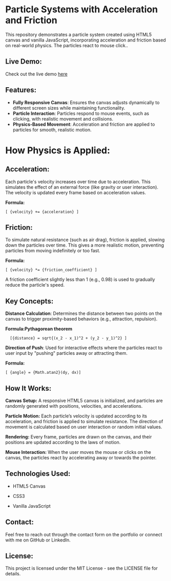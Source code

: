 # Particle Systems with Acceleration and Friction

This repository demonstrates a particle system created using HTML5 canvas and vanilla JavaScript, incorporating acceleration and friction based on real-world physics. The particles react to mouse click..

## Live Demo:

Check out the live demo [here](https://algomystique.github.io/ParticleSystems-Physics)

## Features:

- **Fully Responsive Canvas**: Ensures the canvas adjusts dynamically to different screen sizes while maintaining functionality.
- **Particle Interaction**: Particles respond to mouse events, such as clicking, with realistic movement and collisions.
- **Physics-Based Movement**: Acceleration and friction are applied to particles for smooth, realistic motion.

# How Physics is Applied:

## Acceleration:

Each particle's velocity increases over time due to acceleration. This simulates the effect of an external force (like gravity or user interaction). The velocity is updated every frame based on acceleration values.

**Formula:**

```
[ {velocity} += {acceleration} ]
```
## Friction:

To simulate natural resistance (such as air drag), friction is applied, slowing down the particles over time. This gives a more realistic motion, preventing particles from moving indefinitely or too fast.

**Formula:**

```
[ {velocity} *= {friction_coefficient} ]
```

A friction coefficient slightly less than 1 (e.g., 0.98) is used to gradually reduce the particle's speed.

## Key Concepts:

 **Distance Calculation**: Determines the distance between two points on the canvas to trigger proximity-based behaviors (e.g., attraction, repulsion).
  
 **Formula:Pythagorean theorem**
 
```
  [{distance} = sqrt{(x_2 - x_1)^2 + (y_2 - y_1)^2} ]
  ```

 **Direction of Push**: Used for interactive effects where the particles react to user input by "pushing" particles away or attracting them.
  
  **Formula:**

  ```
  [ {angle} = {Math.atan2}(dy, dx)]
```

## How It Works:

**Canvas Setup:** A responsive HTML5 canvas is initialized, and particles are randomly generated with positions, velocities, and accelerations.

**Particle Motion:** Each particle’s velocity is updated according to its acceleration, and friction is applied to simulate resistance. The direction of movement is calculated based on user interaction or random initial values.

**Rendering:** Every frame, particles are drawn on the canvas, and their positions are updated according to the laws of motion.

**Mouse Interaction:** When the user moves the mouse or clicks on the canvas, the particles react by accelerating away or towards the pointer.

## Technologies Used:

- HTML5 Canvas

- CSS3

- Vanilla JavaScript

## Contact:

Feel free to reach out through the contact form on the portfolio or connect with me on GitHub or LinkedIn.

## License: 

This project is licensed under the MIT License - see the LICENSE file for details.
